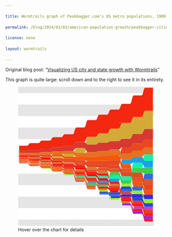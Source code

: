 ```yaml
---

title: Wormtrails graph of Peakbagger.com’s US metro populations, 1900-2010

permalink: /blog/2014/02/03/american-population-growth/peakbagger-cities-1900-2010

license: none

layout: wormtrails

---
```

Original blog post: “[Visualizing US city and state growth with Wormtrails][1]”

This graph is quite large: scroll down and to the right to see it in its entirety.

<figure>
    <img src="/assets/images/wormtrails/peakbagger-cities-1900-2010.png" usemap="#clmap">
    <figcaption id="wormtrails-banner">Hover over the chart for details</figcaption>
</figure>
<map name="clmap">
    <area target="_new" shape="rect" onmouseover="updateBanner('Albany (pop. 188,000)', '#D73332')" coords="25,1996,225,2002">
    <area target="_new" shape="rect" onmouseover="updateBanner('Louisville (pop. 227,000)', '#DD822C')" coords="25,1988,225,1994">
    <area target="_new" shape="rect" onmouseover="updateBanner('Kansas City (pop. 242,000)', '#E25E27')" coords="25,1978,225,1986">
    <area target="_new" shape="rect" onmouseover="updateBanner('Providence (pop. 243,000)', '#E45F24')" coords="25,1969,225,1976">
    <area target="_new" shape="rect" onmouseover="updateBanner('New Orleans (pop. 291,000)', '#DE312C')" coords="25,1958,225,1967">
    <area target="_new" shape="rect" onmouseover="updateBanner('Milwaukee (pop. 296,000)', '#EA751D')" coords="25,1947,225,1956">
    <area target="_new" shape="rect" onmouseover="updateBanner('Washington (pop. 302,000)', '#E25627')" coords="25,1936,225,1945">
    <area target="_new" shape="rect" onmouseover="updateBanner('Detroit (pop. 321,000)', '#F8550A')" coords="25,1925,225,1934">
    <area target="_new" shape="rect" onmouseover="updateBanner('Buffalo (pop. 373,000)', '#D55634')" coords="25,1912,225,1923">
    <area target="_new" shape="rect" onmouseover="updateBanner('Minneapolis (pop. 374,000)', '#E43D24')" coords="25,1898,225,1910">
    <area target="_new" shape="rect" onmouseover="updateBanner('San Francisco (pop. 375,000)', '#E9481E')" coords="25,1885,225,1896">
    <area target="_new" shape="rect" onmouseover="updateBanner('Cincinnati (pop. 379,000)', '#F75D0C')" coords="25,1872,225,1883">
    <area target="_new" shape="rect" onmouseover="updateBanner('Cleveland (pop. 396,000)', '#FE0802')" coords="25,1858,225,1870">
    <area target="_new" shape="rect" onmouseover="updateBanner('Pittsburgh (pop. 532,000)', '#D47B36')" coords="25,1840,225,1856">
    <area target="_new" shape="rect" onmouseover="updateBanner('Baltimore (pop. 532,000)', '#FD1B03')" coords="25,1822,225,1838">
    <area target="_new" shape="rect" onmouseover="updateBanner('St. Louis (pop. 626,000)', '#F41D10')" coords="25,1801,225,1820">
    <area target="_new" shape="rect" onmouseover="updateBanner('Boston (pop. 1,009,000)', '#E34726')" coords="25,1769,225,1799">
    <area target="_new" shape="rect" onmouseover="updateBanner('Philadelphia (pop. 1,454,000)', '#E57123')" coords="25,1723,225,1767">
    <area target="_new" shape="rect" onmouseover="updateBanner('Chicago (pop. 1,759,000)', '#D83831')" coords="25,1669,225,1721">
    <area target="_new" shape="rect" onmouseover="updateBanner('New York (pop. 4,266,000)', '#F42710')" coords="25,1539,225,1667">
    <area target="_new" shape="rect" onmouseover="updateBanner('Providence (pop. 274,000)', '#E45F24')" coords="325,2062,525,2070">
    <area target="_new" shape="rect" onmouseover="updateBanner('Albany (pop. 283,000)', '#D73332')" coords="325,2051,525,2060">
    <area target="_new" shape="rect" onmouseover="updateBanner('New Orleans (pop. 344,000)', '#DE312C')" coords="325,2039,525,2049">
    <area target="_new" shape="rect" onmouseover="updateBanner('Kansas City (pop. 357,000)', '#E25E27')" coords="325,2026,525,2037">
    <area target="_new" shape="rect" onmouseover="updateBanner('Washington (pop. 357,000)', '#E25627')" coords="325,2013,525,2024">
    <area target="_new" shape="rect" onmouseover="updateBanner('Los Angeles (pop. 374,000)', '#D3A937')" coords="325,2000,525,2011">
    <area target="_new" shape="rect" onmouseover="updateBanner('Milwaukee (pop. 389,000)', '#EA751D')" coords="325,1987,525,1998">
    <area target="_new" shape="rect" onmouseover="updateBanner('Buffalo (pop. 420,000)', '#D55634')" coords="325,1972,525,1985">
    <area target="_new" shape="rect" onmouseover="updateBanner('Cincinnati (pop. 425,000)', '#F75D0C')" coords="325,1957,525,1970">
    <area target="_new" shape="rect" onmouseover="updateBanner('Detroit (pop. 503,000)', '#F8550A')" coords="325,1940,525,1955">
    <area target="_new" shape="rect" onmouseover="updateBanner('Minneapolis (pop. 526,000)', '#E43D24')" coords="325,1922,525,1938">
    <area target="_new" shape="rect" onmouseover="updateBanner('Cleveland (pop. 580,000)', '#FE0802')" coords="325,1903,525,1920">
    <area target="_new" shape="rect" onmouseover="updateBanner('Baltimore (pop. 589,000)', '#FD1B03')" coords="325,1883,525,1901">
    <area target="_new" shape="rect" onmouseover="updateBanner('San Francisco (pop. 604,000)', '#E9481E')" coords="325,1863,525,1881">
    <area target="_new" shape="rect" onmouseover="updateBanner('Pittsburgh (pop. 655,000)', '#D47B36')" coords="325,1841,525,1861">
    <area target="_new" shape="rect" onmouseover="updateBanner('St. Louis (pop. 760,000)', '#F41D10')" coords="325,1817,525,1839">
    <area target="_new" shape="rect" onmouseover="updateBanner('Boston (pop. 1,213,000)', '#E34726')" coords="325,1778,525,1815">
    <area target="_new" shape="rect" onmouseover="updateBanner('Philadelphia (pop. 1,746,000)', '#E57123')" coords="325,1724,525,1776">
    <area target="_new" shape="rect" onmouseover="updateBanner('Chicago (pop. 2,283,000)', '#D83831')" coords="325,1653,525,1722">
    <area target="_new" shape="rect" onmouseover="updateBanner('New York (pop. 6,021,000)', '#F42710')" coords="325,1471,525,1651">
    <area target="_new" shape="rect" onmouseover="updateBanner('Indianapolis (pop. 323,000)', '#9BEB1B')" coords="625,2127,825,2137">
    <area target="_new" shape="rect" onmouseover="updateBanner('Seattle (pop. 334,000)', '#9EED19')" coords="625,2115,825,2125">
    <area target="_new" shape="rect" onmouseover="updateBanner('New Orleans (pop. 393,000)', '#DE312C')" coords="625,2101,825,2113">
    <area target="_new" shape="rect" onmouseover="updateBanner('Kansas City (pop. 455,000)', '#E25E27')" coords="625,2086,825,2099">
    <area target="_new" shape="rect" onmouseover="updateBanner('Washington (pop. 467,000)', '#E25627')" coords="625,2070,825,2084">
    <area target="_new" shape="rect" onmouseover="updateBanner('Cincinnati (pop. 470,000)', '#F75D0C')" coords="625,2054,825,2068">
    <area target="_new" shape="rect" onmouseover="updateBanner('Milwaukee (pop. 478,000)', '#EA751D')" coords="625,2037,825,2052">
    <area target="_new" shape="rect" onmouseover="updateBanner('Buffalo (pop. 539,000)', '#D55634')" coords="625,2019,825,2035">
    <area target="_new" shape="rect" onmouseover="updateBanner('Minneapolis (pop. 626,000)', '#E43D24')" coords="625,1998,825,2017">
    <area target="_new" shape="rect" onmouseover="updateBanner('Los Angeles (pop. 682,000)', '#D3A937')" coords="625,1976,825,1996">
    <area target="_new" shape="rect" onmouseover="updateBanner('Baltimore (pop. 753,000)', '#FD1B03')" coords="625,1951,825,1974">
    <area target="_new" shape="rect" onmouseover="updateBanner('San Francisco (pop. 771,000)', '#E9481E')" coords="625,1926,825,1949">
    <area target="_new" shape="rect" onmouseover="updateBanner('Pittsburgh (pop. 775,000)', '#D47B36')" coords="625,1901,825,1924">
    <area target="_new" shape="rect" onmouseover="updateBanner('Cleveland (pop. 834,000)', '#FE0802')" coords="625,1874,825,1899">
    <area target="_new" shape="rect" onmouseover="updateBanner('St. Louis (pop. 859,000)', '#F41D10')" coords="625,1846,825,1872">
    <area target="_new" shape="rect" onmouseover="updateBanner('Detroit (pop. 1,071,000)', '#F8550A')" coords="625,1812,825,1844">
    <area target="_new" shape="rect" onmouseover="updateBanner('Boston (pop. 1,366,000)', '#E34726')" coords="625,1769,825,1810">
    <area target="_new" shape="rect" onmouseover="updateBanner('Philadelphia (pop. 2,072,000)', '#E57123')" coords="625,1705,825,1767">
    <area target="_new" shape="rect" onmouseover="updateBanner('Chicago (pop. 2,859,000)', '#D83831')" coords="625,1617,825,1703">
    <area target="_new" shape="rect" onmouseover="updateBanner('New York (pop. 7,041,000)', '#F42710')" coords="625,1404,825,1615">
    <area target="_new" shape="rect" onmouseover="updateBanner('Indianapolis (pop. 379,000)', '#9BEB1B')" coords="925,2214,1125,2225">
    <area target="_new" shape="rect" onmouseover="updateBanner('Seattle (pop. 390,000)', '#9EED19')" coords="925,2200,1125,2212">
    <area target="_new" shape="rect" onmouseover="updateBanner('New Orleans (pop. 469,000)', '#DE312C')" coords="925,2184,1125,2198">
    <area target="_new" shape="rect" onmouseover="updateBanner('Washington (pop. 527,000)', '#E25627')" coords="925,2167,1125,2182">
    <area target="_new" shape="rect" onmouseover="updateBanner('Kansas City (pop. 561,000)', '#E25E27')" coords="925,2148,1125,2165">
    <area target="_new" shape="rect" onmouseover="updateBanner('Cincinnati (pop. 580,000)', '#F75D0C')" coords="925,2128,1125,2146">
    <area target="_new" shape="rect" onmouseover="updateBanner('Milwaukee (pop. 615,000)', '#EA751D')" coords="925,2108,1125,2126">
    <area target="_new" shape="rect" onmouseover="updateBanner('Buffalo (pop. 620,000)', '#D55634')" coords="925,2087,1125,2106">
    <area target="_new" shape="rect" onmouseover="updateBanner('Minneapolis (pop. 753,000)', '#E43D24')" coords="925,2063,1125,2085">
    <area target="_new" shape="rect" onmouseover="updateBanner('Baltimore (pop. 836,000)', '#FD1B03')" coords="925,2036,1125,2061">
    <area target="_new" shape="rect" onmouseover="updateBanner('St. Louis (pop. 950,000)', '#F41D10')" coords="925,2005,1125,2034">
    <area target="_new" shape="rect" onmouseover="updateBanner('Pittsburgh (pop. 960,000)', '#D47B36')" coords="925,1974,1125,2003">
    <area target="_new" shape="rect" onmouseover="updateBanner('Cleveland (pop. 976,000)', '#FE0802')" coords="925,1943,1125,1972">
    <area target="_new" shape="rect" onmouseover="updateBanner('San Francisco (pop. 996,000)', '#E9481E')" coords="925,1911,1125,1941">
    <area target="_new" shape="rect" onmouseover="updateBanner('Boston (pop. 1,479,000)', '#E34726')" coords="925,1865,1125,1909">
    <area target="_new" shape="rect" onmouseover="updateBanner('Los Angeles (pop. 1,617,000)', '#D3A937')" coords="925,1814,1125,1863">
    <area target="_new" shape="rect" onmouseover="updateBanner('Detroit (pop. 1,721,000)', '#F8550A')" coords="925,1761,1125,1812">
    <area target="_new" shape="rect" onmouseover="updateBanner('Philadelphia (pop. 2,264,000)', '#E57123')" coords="925,1691,1125,1759">
    <area target="_new" shape="rect" onmouseover="updateBanner('Chicago (pop. 3,718,000)', '#D83831')" coords="925,1577,1125,1689">
    <area target="_new" shape="rect" onmouseover="updateBanner('New York (pop. 8,667,000)', '#F42710')" coords="925,1315,1125,1575">
    <area target="_new" shape="rect" onmouseover="updateBanner('Seattle (pop. 451,000)', '#9EED19')" coords="1225,2288,1425,2302">
    <area target="_new" shape="rect" onmouseover="updateBanner('Houston (pop. 471,000)', '#3DCD52')" coords="1225,2272,1425,2286">
    <area target="_new" shape="rect" onmouseover="updateBanner('New Orleans (pop. 557,000)', '#DE312C')" coords="1225,2253,1425,2270">
    <area target="_new" shape="rect" onmouseover="updateBanner('Cincinnati (pop. 559,000)', '#F75D0C')" coords="1225,2235,1425,2251">
    <area target="_new" shape="rect" onmouseover="updateBanner('Kansas City (pop. 632,000)', '#E25E27')" coords="1225,2214,1425,2233">
    <area target="_new" shape="rect" onmouseover="updateBanner('Milwaukee (pop. 705,000)', '#EA751D')" coords="1225,2191,1425,2212">
    <area target="_new" shape="rect" onmouseover="updateBanner('Buffalo (pop. 708,000)', '#D55634')" coords="1225,2167,1425,2189">
    <area target="_new" shape="rect" onmouseover="updateBanner('Washington (pop. 800,000)', '#E25627')" coords="1225,2141,1425,2165">
    <area target="_new" shape="rect" onmouseover="updateBanner('Minneapolis (pop. 886,000)', '#E43D24')" coords="1225,2113,1425,2139">
    <area target="_new" shape="rect" onmouseover="updateBanner('Baltimore (pop. 992,000)', '#FD1B03')" coords="1225,2081,1425,2111">
    <area target="_new" shape="rect" onmouseover="updateBanner('Cleveland (pop. 1,079,000)', '#FE0802')" coords="1225,2047,1425,2079">
    <area target="_new" shape="rect" onmouseover="updateBanner('St. Louis (pop. 1,102,000)', '#F41D10')" coords="1225,2012,1425,2045">
    <area target="_new" shape="rect" onmouseover="updateBanner('Pittsburgh (pop. 1,134,000)', '#D47B36')" coords="1225,1976,1425,2010">
    <area target="_new" shape="rect" onmouseover="updateBanner('San Francisco (pop. 1,156,000)', '#E9481E')" coords="1225,1939,1425,1974">
    <area target="_new" shape="rect" onmouseover="updateBanner('Boston (pop. 1,746,000)', '#E34726')" coords="1225,1885,1425,1937">
    <area target="_new" shape="rect" onmouseover="updateBanner('Detroit (pop. 2,041,000)', '#F8550A')" coords="1225,1821,1425,1883">
    <area target="_new" shape="rect" onmouseover="updateBanner('Los Angeles (pop. 2,268,000)', '#D3A937')" coords="1225,1751,1425,1819">
    <area target="_new" shape="rect" onmouseover="updateBanner('Philadelphia (pop. 2,538,000)', '#E57123')" coords="1225,1673,1425,1749">
    <area target="_new" shape="rect" onmouseover="updateBanner('Chicago (pop. 4,210,000)', '#D83831')" coords="1225,1545,1425,1671">
    <area target="_new" shape="rect" onmouseover="updateBanner('New York (pop. 10,135,000)', '#F42710')" coords="1225,1239,1425,1543">
    <area target="_new" shape="rect" onmouseover="updateBanner('New Orleans (pop. 660,000)', '#DE312C')" coords="1525,2458,1725,2478">
    <area target="_new" shape="rect" onmouseover="updateBanner('Kansas City (pop. 698,000)', '#E25E27')" coords="1525,2435,1725,2456">
    <area target="_new" shape="rect" onmouseover="updateBanner('Houston (pop. 701,000)', '#3DCD52')" coords="1525,2412,1725,2433">
    <area target="_new" shape="rect" onmouseover="updateBanner('Cincinnati (pop. 813,000)', '#F75D0C')" coords="1525,2386,1725,2410">
    <area target="_new" shape="rect" onmouseover="updateBanner('Milwaukee (pop. 829,000)', '#EA751D')" coords="1525,2359,1725,2384">
    <area target="_new" shape="rect" onmouseover="updateBanner('Dallas (pop. 855,000)', '#15F0AB')" coords="1525,2332,1725,2357">
    <area target="_new" shape="rect" onmouseover="updateBanner('Buffalo (pop. 895,000)', '#D55634')" coords="1525,2303,1725,2330">
    <area target="_new" shape="rect" onmouseover="updateBanner('Minneapolis (pop. 987,000)', '#E43D24')" coords="1525,2271,1725,2301">
    <area target="_new" shape="rect" onmouseover="updateBanner('Baltimore (pop. 1,162,000)', '#FD1B03')" coords="1525,2234,1725,2269">
    <area target="_new" shape="rect" onmouseover="updateBanner('Washington (pop. 1,287,000)', '#E25627')" coords="1525,2194,1725,2232">
    <area target="_new" shape="rect" onmouseover="updateBanner('Pittsburgh (pop. 1,400,000)', '#D47B36')" coords="1525,2150,1725,2192">
    <area target="_new" shape="rect" onmouseover="updateBanner('Cleveland (pop. 1,425,000)', '#FE0802')" coords="1525,2105,1725,2148">
    <area target="_new" shape="rect" onmouseover="updateBanner('St. Louis (pop. 1,541,000)', '#F41D10')" coords="1525,2057,1725,2103">
    <area target="_new" shape="rect" onmouseover="updateBanner('San Francisco (pop. 2,131,000)', '#E9481E')" coords="1525,1991,1725,2055">
    <area target="_new" shape="rect" onmouseover="updateBanner('Boston (pop. 2,301,000)', '#E34726')" coords="1525,1920,1725,1989">
    <area target="_new" shape="rect" onmouseover="updateBanner('Detroit (pop. 2,884,000)', '#F8550A')" coords="1525,1831,1725,1918">
    <area target="_new" shape="rect" onmouseover="updateBanner('Philadelphia (pop. 3,297,000)', '#E57123')" coords="1525,1730,1725,1829">
    <area target="_new" shape="rect" onmouseover="updateBanner('Los Angeles (pop. 4,250,000)', '#D3A937')" coords="1525,1601,1725,1728">
    <area target="_new" shape="rect" onmouseover="updateBanner('Chicago (pop. 5,208,000)', '#D83831')" coords="1525,1443,1725,1599">
    <area target="_new" shape="rect" onmouseover="updateBanner('New York (pop. 12,604,000)', '#F42710')" coords="1525,1062,1725,1441">
    <area target="_new" shape="rect" onmouseover="updateBanner('Kansas City (pop. 921,000)', '#E25E27')" coords="1825,2644,2025,2671">
    <area target="_new" shape="rect" onmouseover="updateBanner('Cincinnati (pop. 994,000)', '#F75D0C')" coords="1825,2612,2025,2642">
    <area target="_new" shape="rect" onmouseover="updateBanner('Buffalo (pop. 1,054,000)', '#D55634')" coords="1825,2578,2025,2610">
    <area target="_new" shape="rect" onmouseover="updateBanner('Houston (pop. 1,140,000)', '#3DCD52')" coords="1825,2542,2025,2576">
    <area target="_new" shape="rect" onmouseover="updateBanner('Milwaukee (pop. 1,150,000)', '#EA751D')" coords="1825,2505,2025,2540">
    <area target="_new" shape="rect" onmouseover="updateBanner('Miami (pop. 1,173,000)', '#1CA0EA')" coords="1825,2468,2025,2503">
    <area target="_new" shape="rect" onmouseover="updateBanner('Minneapolis (pop. 1,377,000)', '#E43D24')" coords="1825,2425,2025,2466">
    <area target="_new" shape="rect" onmouseover="updateBanner('Baltimore (pop. 1,419,000)', '#FD1B03')" coords="1825,2380,2025,2423">
    <area target="_new" shape="rect" onmouseover="updateBanner('Dallas (pop. 1,435,000)', '#15F0AB')" coords="1825,2335,2025,2378">
    <area target="_new" shape="rect" onmouseover="updateBanner('Cleveland (pop. 1,785,000)', '#FE0802')" coords="1825,2280,2025,2333">
    <area target="_new" shape="rect" onmouseover="updateBanner('St. Louis (pop. 1,864,000)', '#F41D10')" coords="1825,2222,2025,2278">
    <area target="_new" shape="rect" onmouseover="updateBanner('Washington (pop. 1,905,000)', '#E25627')" coords="1825,2163,2025,2220">
    <area target="_new" shape="rect" onmouseover="updateBanner('Pittsburgh (pop. 2,105,000)', '#D47B36')" coords="1825,2097,2025,2161">
    <area target="_new" shape="rect" onmouseover="updateBanner('Boston (pop. 2,501,000)', '#E34726')" coords="1825,2020,2025,2095">
    <area target="_new" shape="rect" onmouseover="updateBanner('San Francisco (pop. 2,607,000)', '#E9481E')" coords="1825,1940,2025,2018">
    <area target="_new" shape="rect" onmouseover="updateBanner('Detroit (pop. 3,750,000)', '#F8550A')" coords="1825,1826,2025,1938">
    <area target="_new" shape="rect" onmouseover="updateBanner('Philadelphia (pop. 3,989,000)', '#E57123')" coords="1825,1704,2025,1824">
    <area target="_new" shape="rect" onmouseover="updateBanner('Chicago (pop. 6,377,000)', '#D83831')" coords="1825,1511,2025,1702">
    <area target="_new" shape="rect" onmouseover="updateBanner('Los Angeles (pop. 6,805,000)', '#D3A937')" coords="1825,1305,2025,1509">
    <area target="_new" shape="rect" onmouseover="updateBanner('New York (pop. 14,437,000)', '#F42710')" coords="1825,869,2025,1303">
    <area target="_new" shape="rect" onmouseover="updateBanner('Atlanta (pop. 1,172,000)', '#356DD5')" coords="2125,2776,2325,2811">
    <area target="_new" shape="rect" onmouseover="updateBanner('San Diego (pop. 1,198,000)', '#1F4AE8')" coords="2125,2738,2325,2774">
    <area target="_new" shape="rect" onmouseover="updateBanner('Seattle (pop. 1,238,000)', '#9EED19')" coords="2125,2699,2325,2736">
    <area target="_new" shape="rect" onmouseover="updateBanner('Milwaukee (pop. 1,252,000)', '#EA751D')" coords="2125,2660,2325,2697">
    <area target="_new" shape="rect" onmouseover="updateBanner('Baltimore (pop. 1,580,000)', '#FD1B03')" coords="2125,2610,2325,2658">
    <area target="_new" shape="rect" onmouseover="updateBanner('Houston (pop. 1,678,000)', '#3DCD52')" coords="2125,2558,2325,2608">
    <area target="_new" shape="rect" onmouseover="updateBanner('Minneapolis (pop. 1,701,000)', '#E43D24')" coords="2125,2505,2325,2556">
    <area target="_new" shape="rect" onmouseover="updateBanner('Miami (pop. 1,834,000)', '#1CA0EA')" coords="2125,2448,2325,2503">
    <area target="_new" shape="rect" onmouseover="updateBanner('Cleveland (pop. 1,960,000)', '#FE0802')" coords="2125,2387,2325,2446">
    <area target="_new" shape="rect" onmouseover="updateBanner('Dallas (pop. 2,016,000)', '#15F0AB')" coords="2125,2325,2325,2385">
    <area target="_new" shape="rect" onmouseover="updateBanner('St. Louis (pop. 2,123,000)', '#F41D10')" coords="2125,2259,2325,2323">
    <area target="_new" shape="rect" onmouseover="updateBanner('Pittsburgh (pop. 2,124,000)', '#D47B36')" coords="2125,2193,2325,2257">
    <area target="_new" shape="rect" onmouseover="updateBanner('Washington (pop. 2,671,000)', '#E25627')" coords="2125,2111,2325,2191">
    <area target="_new" shape="rect" onmouseover="updateBanner('Boston (pop. 2,703,000)', '#E34726')" coords="2125,2028,2325,2109">
    <area target="_new" shape="rect" onmouseover="updateBanner('San Francisco (pop. 3,049,000)', '#E9481E')" coords="2125,1934,2325,2026">
    <area target="_new" shape="rect" onmouseover="updateBanner('Detroit (pop. 4,085,000)', '#F8550A')" coords="2125,1810,2325,1932">
    <area target="_new" shape="rect" onmouseover="updateBanner('Philadelphia (pop. 4,419,000)', '#E57123')" coords="2125,1675,2325,1808">
    <area target="_new" shape="rect" onmouseover="updateBanner('Chicago (pop. 7,164,000)', '#D83831')" coords="2125,1458,2325,1673">
    <area target="_new" shape="rect" onmouseover="updateBanner('Los Angeles (pop. 7,984,000)', '#D3A937')" coords="2125,1217,2325,1456">
    <area target="_new" shape="rect" onmouseover="updateBanner('New York (pop. 16,193,000)', '#F42710')" coords="2125,729,2325,1215">
    <area target="_new" shape="rect" onmouseover="updateBanner('Seattle (pop. 1,392,000)', '#9EED19')" coords="2425,2903,2625,2945">
    <area target="_new" shape="rect" onmouseover="updateBanner('Phoenix (pop. 1,409,000)', '#3729E0')" coords="2425,2859,2625,2901">
    <area target="_new" shape="rect" onmouseover="updateBanner('Atlanta (pop. 1,613,000)', '#356DD5')" coords="2425,2808,2625,2857">
    <area target="_new" shape="rect" onmouseover="updateBanner('San Diego (pop. 1,704,000)', '#1F4AE8')" coords="2425,2755,2625,2806">
    <area target="_new" shape="rect" onmouseover="updateBanner('Cleveland (pop. 1,752,000)', '#FE0802')" coords="2425,2701,2625,2753">
    <area target="_new" shape="rect" onmouseover="updateBanner('Baltimore (pop. 1,755,000)', '#FD1B03')" coords="2425,2646,2625,2699">
    <area target="_new" shape="rect" onmouseover="updateBanner('Minneapolis (pop. 1,788,000)', '#E43D24')" coords="2425,2590,2625,2644">
    <area target="_new" shape="rect" onmouseover="updateBanner('Pittsburgh (pop. 1,810,000)', '#D47B36')" coords="2425,2534,2625,2588">
    <area target="_new" shape="rect" onmouseover="updateBanner('St. Louis (pop. 1,849,000)', '#F41D10')" coords="2425,2477,2625,2532">
    <area target="_new" shape="rect" onmouseover="updateBanner('Miami (pop. 2,616,000)', '#1CA0EA')" coords="2425,2396,2625,2475">
    <area target="_new" shape="rect" onmouseover="updateBanner('Dallas (pop. 2,713,000)', '#15F0AB')" coords="2425,2313,2625,2394">
    <area target="_new" shape="rect" onmouseover="updateBanner('Houston (pop. 2,757,000)', '#3DCD52')" coords="2425,2228,2625,2311">
    <area target="_new" shape="rect" onmouseover="updateBanner('Washington (pop. 2,912,000)', '#E25627')" coords="2425,2139,2625,2226">
    <area target="_new" shape="rect" onmouseover="updateBanner('Boston (pop. 3,064,000)', '#E34726')" coords="2425,2045,2625,2137">
    <area target="_new" shape="rect" onmouseover="updateBanner('San Francisco (pop. 4,185,000)', '#E9481E')" coords="2425,1917,2625,2043">
    <area target="_new" shape="rect" onmouseover="updateBanner('Detroit (pop. 4,214,000)', '#F8550A')" coords="2425,1789,2625,1915">
    <area target="_new" shape="rect" onmouseover="updateBanner('Philadelphia (pop. 4,830,000)', '#E57123')" coords="2425,1642,2625,1787">
    <area target="_new" shape="rect" onmouseover="updateBanner('Chicago (pop. 7,325,000)', '#D83831')" coords="2425,1420,2625,1640">
    <area target="_new" shape="rect" onmouseover="updateBanner('Los Angeles (pop. 10,841,000)', '#D3A937')" coords="2425,1093,2625,1418">
    <area target="_new" shape="rect" onmouseover="updateBanner('New York (pop. 16,500,000)', '#F42710')" coords="2425,596,2625,1091">
    <area target="_new" shape="rect" onmouseover="updateBanner('Tampa (pop. 1,709,000)', '#9D1EE9')" coords="2725,3042,2925,3094">
    <area target="_new" shape="rect" onmouseover="updateBanner('Pittsburgh (pop. 1,744,000)', '#D47B36')" coords="2725,2988,2925,3040">
    <area target="_new" shape="rect" onmouseover="updateBanner('Baltimore (pop. 1,890,000)', '#FD1B03')" coords="2725,2929,2925,2986">
    <area target="_new" shape="rect" onmouseover="updateBanner('St. Louis (pop. 1,947,000)', '#F41D10')" coords="2725,2869,2925,2927">
    <area target="_new" shape="rect" onmouseover="updateBanner('Phoenix (pop. 2,006,000)', '#3729E0')" coords="2725,2807,2925,2867">
    <area target="_new" shape="rect" onmouseover="updateBanner('Minneapolis (pop. 2,080,000)', '#E43D24')" coords="2725,2742,2925,2805">
    <area target="_new" shape="rect" onmouseover="updateBanner('Atlanta (pop. 2,158,000)', '#356DD5')" coords="2725,2676,2925,2740">
    <area target="_new" shape="rect" onmouseover="updateBanner('San Diego (pop. 2,348,000)', '#1F4AE8')" coords="2725,2603,2925,2674">
    <area target="_new" shape="rect" onmouseover="updateBanner('Seattle (pop. 2,354,000)', '#9EED19')" coords="2725,2531,2925,2601">
    <area target="_new" shape="rect" onmouseover="updateBanner('Houston (pop. 3,088,000)', '#3DCD52')" coords="2725,2436,2925,2529">
    <area target="_new" shape="rect" onmouseover="updateBanner('Dallas (pop. 3,265,000)', '#15F0AB')" coords="2725,2336,2925,2434">
    <area target="_new" shape="rect" onmouseover="updateBanner('Boston (pop. 3,355,000)', '#E34726')" coords="2725,2233,2925,2334">
    <area target="_new" shape="rect" onmouseover="updateBanner('Washington (pop. 3,363,000)', '#E25627')" coords="2725,2130,2925,2231">
    <area target="_new" shape="rect" onmouseover="updateBanner('Detroit (pop. 3,698,000)', '#F8550A')" coords="2725,2018,2925,2128">
    <area target="_new" shape="rect" onmouseover="updateBanner('Miami (pop. 3,948,000)', '#1CA0EA')" coords="2725,1897,2925,2016">
    <area target="_new" shape="rect" onmouseover="updateBanner('Philadelphia (pop. 4,970,000)', '#E57123')" coords="2725,1746,2925,1895">
    <area target="_new" shape="rect" onmouseover="updateBanner('San Francisco (pop. 5,386,000)', '#E9481E')" coords="2725,1582,2925,1744">
    <area target="_new" shape="rect" onmouseover="updateBanner('Chicago (pop. 7,373,000)', '#D83831')" coords="2725,1359,2925,1580">
    <area target="_new" shape="rect" onmouseover="updateBanner('Los Angeles (pop. 13,522,000)', '#D3A937')" coords="2725,952,2925,1357">
    <area target="_new" shape="rect" onmouseover="updateBanner('New York (pop. 16,754,000)', '#F42710')" coords="2725,447,2925,950">
    <area target="_new" shape="rect" onmouseover="updateBanner('Tampa (pop. 2,062,000)', '#9D1EE9')" coords="3025,3252,3225,3314">
    <area target="_new" shape="rect" onmouseover="updateBanner('St. Louis (pop. 2,078,000)', '#F41D10')" coords="3025,3188,3225,3250">
    <area target="_new" shape="rect" onmouseover="updateBanner('Denver (pop. 2,231,000)', '#CF3ACC')" coords="3025,3119,3225,3186">
    <area target="_new" shape="rect" onmouseover="updateBanner('Baltimore (pop. 2,251,000)', '#FD1B03')" coords="3025,3049,3225,3117">
    <area target="_new" shape="rect" onmouseover="updateBanner('Minneapolis (pop. 2,389,000)', '#E43D24')" coords="3025,2975,3225,3047">
    <area target="_new" shape="rect" onmouseover="updateBanner('San Diego (pop. 2,674,000)', '#1F4AE8')" coords="3025,2893,3225,2973">
    <area target="_new" shape="rect" onmouseover="updateBanner('Phoenix (pop. 2,975,000)', '#3729E0')" coords="3025,2802,3225,2891">
    <area target="_new" shape="rect" onmouseover="updateBanner('Seattle (pop. 3,018,000)', '#9EED19')" coords="3025,2709,3225,2800">
    <area target="_new" shape="rect" onmouseover="updateBanner('Atlanta (pop. 3,500,000)', '#356DD5')" coords="3025,2602,3225,2707">
    <area target="_new" shape="rect" onmouseover="updateBanner('Detroit (pop. 3,903,000)', '#F8550A')" coords="3025,2483,3225,2600">
    <area target="_new" shape="rect" onmouseover="updateBanner('Washington (pop. 3,934,000)', '#E25627')" coords="3025,2363,3225,2481">
    <area target="_new" shape="rect" onmouseover="updateBanner('Boston (pop. 4,032,000)', '#E34726')" coords="3025,2240,3225,2361">
    <area target="_new" shape="rect" onmouseover="updateBanner('Houston (pop. 4,063,000)', '#3DCD52')" coords="3025,2117,3225,2238">
    <area target="_new" shape="rect" onmouseover="updateBanner('Dallas (pop. 4,445,000)', '#15F0AB')" coords="3025,1981,3225,2115">
    <area target="_new" shape="rect" onmouseover="updateBanner('Miami (pop. 4,919,000)', '#1CA0EA')" coords="3025,1832,3225,1979">
    <area target="_new" shape="rect" onmouseover="updateBanner('Philadelphia (pop. 5,418,000)', '#E57123')" coords="3025,1667,3225,1830">
    <area target="_new" shape="rect" onmouseover="updateBanner('San Francisco (pop. 5,973,000)', '#E9481E')" coords="3025,1486,3225,1665">
    <area target="_new" shape="rect" onmouseover="updateBanner('Chicago (pop. 8,419,000)', '#D83831')" coords="3025,1231,3225,1484">
    <area target="_new" shape="rect" onmouseover="updateBanner('Los Angeles (pop. 14,661,000)', '#D3A937')" coords="3025,789,3225,1229">
    <area target="_new" shape="rect" onmouseover="updateBanner('New York (pop. 18,689,000)', '#F42710')" coords="3025,227,3225,787">
    <area target="_new" shape="rect" onmouseover="updateBanner('St. Louis (pop. 2,246,000)', '#F41D10')" coords="3325,3448,3525,3515">
    <area target="_new" shape="rect" onmouseover="updateBanner('Tampa (pop. 2,442,000)', '#9D1EE9')" coords="3325,3372,3525,3446">
    <area target="_new" shape="rect" onmouseover="updateBanner('Baltimore (pop. 2,497,000)', '#FD1B03')" coords="3325,3295,3525,3370">
    <area target="_new" shape="rect" onmouseover="updateBanner('Minneapolis (pop. 2,651,000)', '#E43D24')" coords="3325,3214,3525,3293">
    <area target="_new" shape="rect" onmouseover="updateBanner('Denver (pop. 2,716,000)', '#CF3ACC')" coords="3325,3130,3525,3212">
    <area target="_new" shape="rect" onmouseover="updateBanner('San Diego (pop. 2,985,000)', '#1F4AE8')" coords="3325,3039,3525,3128">
    <area target="_new" shape="rect" onmouseover="updateBanner('Seattle (pop. 3,446,000)', '#9EED19')" coords="3325,2934,3525,3037">
    <area target="_new" shape="rect" onmouseover="updateBanner('Phoenix (pop. 3,863,000)', '#3729E0')" coords="3325,2816,3525,2932">
    <area target="_new" shape="rect" onmouseover="updateBanner('Detroit (pop. 4,160,000)', '#F8550A')" coords="3325,2689,3525,2814">
    <area target="_new" shape="rect" onmouseover="updateBanner('Boston (pop. 4,407,000)', '#E34726')" coords="3325,2555,3525,2687">
    <area target="_new" shape="rect" onmouseover="updateBanner('Washington (pop. 4,697,000)', '#E25627')" coords="3325,2412,3525,2553">
    <area target="_new" shape="rect" onmouseover="updateBanner('Atlanta (pop. 4,743,000)', '#356DD5')" coords="3325,2267,3525,2410">
    <area target="_new" shape="rect" onmouseover="updateBanner('Houston (pop. 5,382,000)', '#3DCD52')" coords="3325,2104,3525,2265">
    <area target="_new" shape="rect" onmouseover="updateBanner('Miami (pop. 5,513,000)', '#1CA0EA')" coords="3325,1937,3525,2102">
    <area target="_new" shape="rect" onmouseover="updateBanner('Dallas (pop. 5,685,000)', '#15F0AB')" coords="3325,1764,3525,1935">
    <area target="_new" shape="rect" onmouseover="updateBanner('Philadelphia (pop. 6,003,000)', '#E57123')" coords="3325,1582,3525,1762">
    <area target="_new" shape="rect" onmouseover="updateBanner('San Francisco (pop. 6,828,000)', '#E9481E')" coords="3325,1375,3525,1580">
    <area target="_new" shape="rect" onmouseover="updateBanner('Chicago (pop. 9,023,000)', '#D83831')" coords="3325,1102,3525,1373">
    <area target="_new" shape="rect" onmouseover="updateBanner('Los Angeles (pop. 15,750,000)', '#D3A937')" coords="3325,628,3525,1100">
    <area target="_new" shape="rect" onmouseover="updateBanner('New York (pop. 20,009,000)', '#F42710')" coords="3325,26,3525,626">
</map>

[1]: http://marktrapp.com/blog/2014/02/03/american-population-growth/ "Visualizing US city and state growth with Wormtrails"
